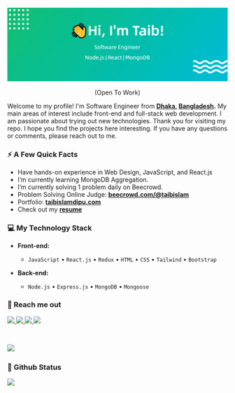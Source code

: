 ![Header](https://raw.githubusercontent.com/taibislamdipu/taibislamdipu/main/assets/github-profile-header.jpg)

<p align="center">(Open To Work)</p>

Welcome to my profile! I'm Software Engineer from **[Dhaka](https://en.wikipedia.org/wiki/Dhaka), [Bangladesh](https://en.wikipedia.org/wiki/Bangladesh).** My main areas of interest include front-end and full-stack web development. I am passionate about trying out new technologies. Thank you for visiting my repo. I hope you find the projects here interesting. If you have any questions or comments, please reach out to me.

### ⚡️ A Few Quick Facts

- Have hands-on experience in Web Design, JavaScript, and React.js
- I’m currently learning MongoDB Aggregation.
- I’m currently solving 1 problem daily on Beecrowd.
- Problem Solving Online Judge: **[beecrowd.com/@taibislam](https://www.beecrowd.com.br/judge/en/profile/834556)**
- Portfolio: **[taibislamdipu.com](https://taibislamdipu.netlify.app)**
- Check out my **[resume](https://drive.google.com/file/d/1zYMToXAO_OC6sUNnp5nM5LtBVq5r0fLU/view?usp=sharing)**

### 💻 My Technology Stack

- **Front-end:**

  - `JavaScript` • `React.js` • `Redux` • `HTML` • `CSS` • `Tailwind` • `Bootstrap` 

- **Back-end:**

  - `Node.js` • `Express.js` • `MongoDB` • `Mongoose`

<p align="left">
<a href="https://getbootstrap.com" target="_blank" rel="noreferrer">  </a>
</p>

### 👋 Reach me out

<p left="center">
<a href="https://www.linkedin.com/in/taibislamdipu">
  <img src="https://img.shields.io/badge/linkedin-%230077B5.svg?&style=for-the-badge&logo=linkedin&logoColor=white" height=25>
</a> 
<a href="https://www.facebook.com/taibislamdipu">
  <img src="https://img.shields.io/badge/Facebook-1877F2?style=for-the-badge&logo=facebook&logoColor=white" height=25>
</a>
<a href="https://medium.com/@taibislamdipu">
  <img src="https://img.shields.io/badge/medium-%231DA1F2.svg?&style=for-the-badge&logo=medium&logoColor=white" height=25>
</a> 
<a href="mailto:mailtaibislam@gmail.com">
  <img src="https://img.shields.io/badge/Gmail-D14836?style=for-the-badge&logo=gmail&logoColor=white" height=25>
</a>
</p>

<br/>
<!-- GitHub Profile Views Counter -->

![](https://komarev.com/ghpvc/?username=taibislamdipu)

### 🚀 Github Status

<a href="http://www.github.com/taibislamdipu"><img src="https://github-readme-streak-stats.herokuapp.com/?user=taibislamdipu&stroke=ffffff&background=1c1917&ring=0891b2&fire=0891b2&currStreakNum=ffffff&currStreakLabel=0891b2&sideNums=ffffff&sideLabels=ffffff&dates=ffffff&hide_border=true" /></a>
